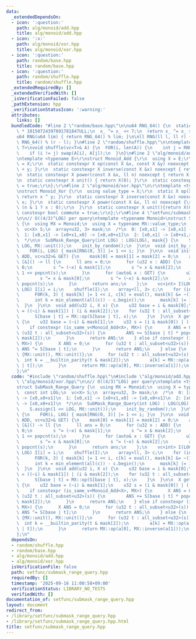 ```yaml
---
data:
  _extendedDependsOn:
  - icon: ':question:'
    path: alg/monoid/add.hpp
    title: alg/monoid/add.hpp
  - icon: ':x:'
    path: alg/monoid/xor.hpp
    title: alg/monoid/xor.hpp
  - icon: ':question:'
    path: random/base.hpp
    title: random/base.hpp
  - icon: ':question:'
    path: random/shuffle.hpp
    title: random/shuffle.hpp
  _extendedRequiredBy: []
  _extendedVerifiedWith: []
  _isVerificationFailed: false
  _pathExtension: hpp
  _verificationStatusIcon: ':warning:'
  attributes:
    links: []
  bundledCode: "#line 2 \"random/base.hpp\"\n\nu64 RNG_64() {\n  static u64 x_ = u64(chrono::duration_cast<chrono::nanoseconds>(chrono::high_resolution_clock::now().time_since_epoch()).count())\
    \ * 10150724397891781847ULL;\n  x_ ^= x_ << 7;\n  return x_ ^= x_ >> 9;\n}\n\n\
    u64 RNG(u64 lim) { return RNG_64() % lim; }\n\nll RNG(ll l, ll r) { return l +\
    \ RNG_64() % (r - l); }\n#line 2 \"random/shuffle.hpp\"\n\ntemplate <typename\
    \ T>\nvoid shuffle(vc<T>& A) {\n  FOR(i, len(A)) {\n    int j = RNG(0, i + 1);\n\
    \    if (i != j) swap(A[i], A[j]);\n  }\n}\n#line 2 \"alg/monoid/add.hpp\"\n\r\
    \ntemplate <typename E>\r\nstruct Monoid_Add {\r\n  using X = E;\r\n  using value_type\
    \ = X;\r\n  static constexpr X op(const X &x, const X &y) noexcept { return x\
    \ + y; }\r\n  static constexpr X inverse(const X &x) noexcept { return -x; }\r\
    \n  static constexpr X power(const X &x, ll n) noexcept { return X(n) * x; }\r\
    \n  static constexpr X unit() { return X(0); }\r\n  static constexpr bool commute\
    \ = true;\r\n};\r\n#line 2 \"alg/monoid/xor.hpp\"\n\r\ntemplate <typename X>\r\
    \nstruct Monoid_Xor {\r\n  using value_type = X;\r\n  static X op(X x, X y) {\
    \ return x ^ y; }\r\n  static constexpr X inverse(const X &x) noexcept { return\
    \ x; }\r\n  static constexpr X power(const X &x, ll n) noexcept {\r\n    return\
    \ (n & 1 ? x : 0);\r\n  }\r\n  static constexpr X unit(){return X(0);};\r\n  static\
    \ constexpr bool commute = true;\r\n};\r\n#line 4 \"setfunc/submask_range_query.hpp\"\
    \n\n// O((4/3)^LOG) per query\ntemplate <typename Monoid>\nstruct SubMask_Range_Query\
    \ {\n  using MX = Monoid;\n  using X = typename MX::value_type;\n  const int LOG;\n\
    \  vc<X> S;\n  array<u32, 3> mask;\n  /*\n  0: [x0,x1] -> [x0,x1] -> [x0,x0+x1]\n\
    \  1: [x0,x1] -> [x0+x1,x0] -> [x0,x0+x1]\n  2: [x0,x1] -> [x0+x1,x1] -> [x0,x0+x1]\n\
    \  */\n\n  SubMask_Range_Query(int LOG) : LOG(LOG), mask{} {\n    S.assign(1 <<\
    \ LOG, MX::unit());\n    init_by_random();\n  }\n\n  void init_by_random() {\n\
    \    FOR(i, LOG) { mask[RNG(0, 3)] |= 1 << i; }\n  }\n\n  void init_by_query(vc<u32>&\
    \ ADD, vc<u32>& GET) {\n    mask[0] = mask[1] = mask[2] = 0;\n    auto eval =\
    \ [&]() -> ll {\n      ll ans = 0;\n      for (u32 x : ADD) {\n        u32 s =\
    \ 0;\n        s ^= (~x) & mask[1];\n        s ^= x & mask[2];\n        ans +=\
    \ 1 << popcnt(s);\n      }\n      for (auto& x : GET) {\n        u32 s = 0;\n\
    \        s ^= x & mask[0];\n        s ^= (~x) & mask[2];\n        ans += 1 <<\
    \ popcnt(s);\n      }\n      return ans;\n    };\n    vc<int> I(LOG);\n    FOR(i,\
    \ LOG) I[i] = i;\n    shuffle(I);\n    array<ll, 3> c;\n    for (int i : I) {\n\
    \      FOR(k, 3) { mask[k] |= 1 << i, c[k] = eval(), mask[k] &= ~(1 << i); }\n\
    \      int k = min_element(all(c)) - c.begin();\n      mask[k] |= 1 << i;\n  \
    \  }\n  }\n\n  void add(u32 i, X x) {\n    u32 base = i & mask[0];\n    u32 s\
    \ = ((~i) & mask[1]) | (i & mask[2]);\n    for (u32 t : all_subset<u32>(s)) {\n\
    \      S[base | t] = MX::op(S[base | t], x);\n    }\n  }\n\n  X get_sum(u32 i)\
    \ {\n    u32 base = (~i) & mask[1];\n    u32 s = (i & mask[0]) | ((~i) & mask[2]);\n\
    \    if constexpr (is_same_v<Monoid_Add<X>, MX>) {\n      X ANS = 0;\n      for\
    \ (u32 t : all_subset<u32>(s)) {\n        ANS += S[base | t] * popcnt_sgn(t &\
    \ mask[2]);\n      }\n      return ANS;\n    } else if constexpr (is_same_v<Monoid_Xor<X>,\
    \ MX>) {\n      X ANS = 0;\n      for (u32 t : all_subset<u32>(s)) {\n       \
    \ ANS ^= S[base | t];\n      }\n      return ANS;\n    } else {\n      X a[] =\
    \ {MX::unit(), MX::unit()};\n      for (u32 t : all_subset<u32>(s)) {\n      \
    \  int k = __builtin_parity(t & mask[2]);\n        a[k] = MX::op(a[k], S[base\
    \ | t]);\n      }\n      return MX::op(a[0], MX::inverse(a[1]));\n    }\n  }\n\
    };\n"
  code: "#include \"random/shuffle.hpp\"\n#include \"alg/monoid/add.hpp\"\n#include\
    \ \"alg/monoid/xor.hpp\"\n\n// O((4/3)^LOG) per query\ntemplate <typename Monoid>\n\
    struct SubMask_Range_Query {\n  using MX = Monoid;\n  using X = typename MX::value_type;\n\
    \  const int LOG;\n  vc<X> S;\n  array<u32, 3> mask;\n  /*\n  0: [x0,x1] -> [x0,x1]\
    \ -> [x0,x0+x1]\n  1: [x0,x1] -> [x0+x1,x0] -> [x0,x0+x1]\n  2: [x0,x1] -> [x0+x1,x1]\
    \ -> [x0,x0+x1]\n  */\n\n  SubMask_Range_Query(int LOG) : LOG(LOG), mask{} {\n\
    \    S.assign(1 << LOG, MX::unit());\n    init_by_random();\n  }\n\n  void init_by_random()\
    \ {\n    FOR(i, LOG) { mask[RNG(0, 3)] |= 1 << i; }\n  }\n\n  void init_by_query(vc<u32>&\
    \ ADD, vc<u32>& GET) {\n    mask[0] = mask[1] = mask[2] = 0;\n    auto eval =\
    \ [&]() -> ll {\n      ll ans = 0;\n      for (u32 x : ADD) {\n        u32 s =\
    \ 0;\n        s ^= (~x) & mask[1];\n        s ^= x & mask[2];\n        ans +=\
    \ 1 << popcnt(s);\n      }\n      for (auto& x : GET) {\n        u32 s = 0;\n\
    \        s ^= x & mask[0];\n        s ^= (~x) & mask[2];\n        ans += 1 <<\
    \ popcnt(s);\n      }\n      return ans;\n    };\n    vc<int> I(LOG);\n    FOR(i,\
    \ LOG) I[i] = i;\n    shuffle(I);\n    array<ll, 3> c;\n    for (int i : I) {\n\
    \      FOR(k, 3) { mask[k] |= 1 << i, c[k] = eval(), mask[k] &= ~(1 << i); }\n\
    \      int k = min_element(all(c)) - c.begin();\n      mask[k] |= 1 << i;\n  \
    \  }\n  }\n\n  void add(u32 i, X x) {\n    u32 base = i & mask[0];\n    u32 s\
    \ = ((~i) & mask[1]) | (i & mask[2]);\n    for (u32 t : all_subset<u32>(s)) {\n\
    \      S[base | t] = MX::op(S[base | t], x);\n    }\n  }\n\n  X get_sum(u32 i)\
    \ {\n    u32 base = (~i) & mask[1];\n    u32 s = (i & mask[0]) | ((~i) & mask[2]);\n\
    \    if constexpr (is_same_v<Monoid_Add<X>, MX>) {\n      X ANS = 0;\n      for\
    \ (u32 t : all_subset<u32>(s)) {\n        ANS += S[base | t] * popcnt_sgn(t &\
    \ mask[2]);\n      }\n      return ANS;\n    } else if constexpr (is_same_v<Monoid_Xor<X>,\
    \ MX>) {\n      X ANS = 0;\n      for (u32 t : all_subset<u32>(s)) {\n       \
    \ ANS ^= S[base | t];\n      }\n      return ANS;\n    } else {\n      X a[] =\
    \ {MX::unit(), MX::unit()};\n      for (u32 t : all_subset<u32>(s)) {\n      \
    \  int k = __builtin_parity(t & mask[2]);\n        a[k] = MX::op(a[k], S[base\
    \ | t]);\n      }\n      return MX::op(a[0], MX::inverse(a[1]));\n    }\n  }\n\
    };\n"
  dependsOn:
  - random/shuffle.hpp
  - random/base.hpp
  - alg/monoid/add.hpp
  - alg/monoid/xor.hpp
  isVerificationFile: false
  path: setfunc/submask_range_query.hpp
  requiredBy: []
  timestamp: '2025-09-16 11:00:58+09:00'
  verificationStatus: LIBRARY_NO_TESTS
  verifiedWith: []
documentation_of: setfunc/submask_range_query.hpp
layout: document
redirect_from:
- /library/setfunc/submask_range_query.hpp
- /library/setfunc/submask_range_query.hpp.html
title: setfunc/submask_range_query.hpp
---
```

